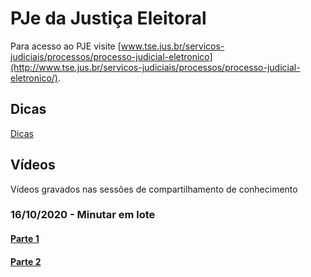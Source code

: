 # PJe da Justiça Eleitoral

Para acesso ao PJE visite [www.tse.jus.br/servicos-judiciais/processos/processo-judicial-eletronico](http://www.tse.jus.br/servicos-judiciais/processos/processo-judicial-eletronico/).

## Dicas

[Dicas](https://pjeje.github.io/dicas/dicas/)
    
## Vídeos 

Vídeos gravados nas sessões de compartilhamento de conhecimento


### 16/10/2020 - Minutar em lote

#### [Parte 1](https://www.dropbox.com/s/3w96wuamjhisk82/pje1g45965874363115%20on%202020-10-16%2017-34.mp4?dl=0)
#### [Parte 2](https://www.dropbox.com/s/q346i6014b6t5xz/pje1g45965874363115%20on%202020-10-16%2018-17.mp4?dl=0)
